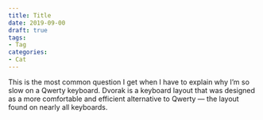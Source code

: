 ```yaml
---
title: Title
date: 2019-09-00
draft: true
tags:
- Tag
categories:
- Cat
---
```


This is the most common question I get when I have to explain why I’m so slow on a Qwerty keyboard. Dvorak is a keyboard layout that was designed as a more comfortable and efficient alternative to Qwerty — the layout found on nearly all keyboards.
